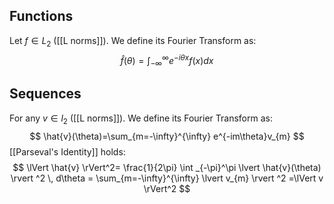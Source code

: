## Functions
Let $f\in L_{2}$ ([[L norms]]). We define its Fourier Transform as:
$$
\hat{f}(\theta)=\int_{-\infty}^\infty e^{-i\theta x}f(x)dx
$$

## Sequences
For any $v\in l_{2}$ ([[L norms]]). We define its Fourier Transform as:
$$
\hat{v}(\theta)=\sum_{m=-\infty}^{\infty} e^{-im\theta}v_{m}
$$
[[Parseval's Identity]] holds:
$$
\lVert \hat{v} \rVert^2= \frac{1}{2\pi} \int _{-\pi}^\pi \lvert  \hat{v}(\theta) \rvert ^2 \, d\theta = \sum_{m=-\infty}^{\infty} \lvert v_{m} \rvert ^2 =\lVert v \rVert^2 
$$
